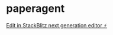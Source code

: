 # paperagent

[Edit in StackBlitz next generation editor ⚡️](https://stackblitz.com/~/github.com/sseanliu/paperagent)